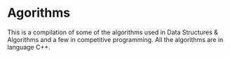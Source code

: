 # Agorithms
This is a compilation of some of the algorithms used in Data Structures & Algorithms and a few in competitive programming. All the algorithms are in language C++.

